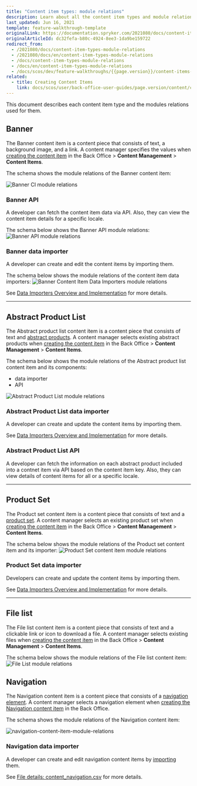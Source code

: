 ```yaml
---
title: "Content item types: module relations"
description: Learn about all the content item types and module relations used for them.
last_updated: Jun 16, 2021
template: feature-walkthrough-template
originalLink: https://documentation.spryker.com/2021080/docs/content-item-types-module-relations
originalArticleId: dc32fefa-b80c-4924-8ee3-1da9be159722
redirect_from:
  - /2021080/docs/content-item-types-module-relations
  - /2021080/docs/en/content-item-types-module-relations
  - /docs/content-item-types-module-relations
  - /docs/en/content-item-types-module-relations
  - /docs/scos/dev/feature-walkthroughs/{{page.version}}/content-items-feature-walkthrough/content-item-types-module-relations.html
related:
  - title: Creating Content Items
    link: docs/scos/user/back-office-user-guides/page.version/content/content-items/creating-content-items.html
---
```


This document describes each content item type and the modules relations used for them.

## Banner

The Banner content item is a content piece that consists of text, a background image, and a link. A content manager specifies the values when [creating the content item](/docs/pbc/all/content-management-system/{{page.version}}/manage-in-the-back-office/content-items/create-banner-content-items.html) in the Back Office > **Content Management** > **Content Items**.

The schema shows the module relations of the Banner content item:

![Banner CI module relations](https://spryker.s3.eu-central-1.amazonaws.com/docs/Features/CMS/Content+Items/Content+Items+Types%3A+Module+Relations/banner-module-relations.png)

### Banner API

A developer can fetch the content item data via API. Also, they can view the content item details for a specific locale.

The schema below shows the Banner API module relations:
![Banner API module relations](https://spryker.s3.eu-central-1.amazonaws.com/docs/Features/CMS/Content+Items/Content+Items+Types%3A+Module+Relations/banner-api-module-relations.png)

### Banner data importer

A developer can create and edit the content items by importing them.

The schema below shows the module relations of the content item data importers:
![Banner Content Item Data Importers module relations](https://spryker.s3.eu-central-1.amazonaws.com/docs/Features/CMS/Content+Items/Content+Items+Types%3A+Module+Relations/banner-data-importers-module-relations.png)

See [Data Importers Overview and Implementation](/docs/scos/dev/data-import/{{page.version}}/data-importers-overview-and-implementation.html) for more details.

***

## Abstract Product List

The Abstract product list content item is a content piece that consists of text and [abstract products](/docs/scos/user/features/{{page.version}}/product-feature-overview/product-feature-overview.html). A content manager selects existing abstract products when [creating the content item](/docs/pbc/all/content-management-system/{{page.version}}/manage-in-the-back-office/content-items/create-abstract-product-list-content-items.html) in the Back Office > **Content Management** > **Content Items**.

The schema below shows the module relations of the Abstract product list content item and its components:

* data importer
* API

![Abstract Product List module relations](https://spryker.s3.eu-central-1.amazonaws.com/docs/Features/CMS/Content+Items/Content+Items+Types%3A+Module+Relations/abstract-product-list-module-relations.png)

### Abstract Product List data importer

A developer can create and update the content items by importing them.

See [Data Importers Overview and Implementation](/docs/scos/dev/data-import/{{page.version}}/data-importers-overview-and-implementation.html) for more details.

### Abstract Product List API

A developer can fetch the information on each abstract product included into a contnet item via API based on the content item key. Also, they can view details of content items for all or a specific locale.

***

## Product Set

The Product set content item is a content piece that consists of text and a [product set](/docs/scos/user/features/{{page.version}}/product-sets-feature-overview.html). A content manager selects an existing product set when [creating the content item](/docs/pbc/all/content-management-system/{{page.version}}/manage-in-the-back-office/content-items/create-product-set-content-items.html#create-a-product-set-content-item) in the Back Office > **Content Management** > **Content Items**.

The schema below shows the module relations of the Product set content item and its importer:
![Product Set content item module relations](https://spryker.s3.eu-central-1.amazonaws.com/docs/Features/CMS/Content+Items/Content+Items+Types%3A+Module+Relations/product-set-module-relations.png)

### Product Set data importer

Developers can create and update the content items by importing them.

See [Data Importers Overview and Implementation](/docs/scos/dev/data-import/{{page.version}}/data-importers-overview-and-implementation.html) for more details.

***

## File list

The File list content item is a content piece that consists of text and a clickable link or icon to download a file. A content manager selects existing files when [creating the content item](/docs/pbc/all/content-management-system/{{page.version}}/manage-in-the-back-office/content-items/create-file-list-content-items.html) in the Back Office > **Content Management** > **Content Items**.

The schema below shows the module relations of the File list content item:
![File List module relations](https://spryker.s3.eu-central-1.amazonaws.com/docs/Features/CMS/Content+Items/Content+Items+Types%3A+Module+Relations/file-list-module-relations.png)

## Navigation

The Navigation content item is a content piece that consists of a [navigation element](/docs/pbc/all/content-management-system/{{page.version}}/domain-model-and-relationships/content-item-types-module-relations.html). A content manager selects a navigation element when [creating the Navigation content item](/docs/pbc/all/content-management-system/{{page.version}}/manage-in-the-back-office/content-items/create-navigation-content-items.html) in the Back Office.

The schema shows the module relations of the Navigation content item:

![navigation-content-item-module-relations](https://confluence-connect.gliffy.net/embed/image/73472dc0-68f4-4bcd-a3ef-79c5ea1dcdbe.png?utm_medium=live&utm_source=custom)

### Navigation data importer

A developer can create and edit navigation content items by [importing](/docs/scos/dev/data-import/{{page.version}}/importing-data-with-a-configuration-file.html#console-commands-to-run-import) them.

See [File details: content_navigation.csv](/docs/pbc/all/content-management-system/{{page.version}}/import-and-export-data/file-details-content-navigation.csv.html) for more details.
